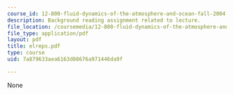 ```yaml
---
course_id: 12-800-fluid-dynamics-of-the-atmosphere-and-ocean-fall-2004
description: Background reading assignment related to lecture.
file_location: /coursemedia/12-800-fluid-dynamics-of-the-atmosphere-and-ocean-fall-2004/7a879633aea6163d08676a971446da9f_elreps.pdf
file_type: application/pdf
layout: pdf
title: elreps.pdf
type: course
uid: 7a879633aea6163d08676a971446da9f

---
```

None